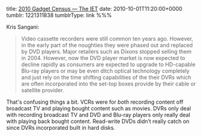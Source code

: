 title: [2010 Gadget Census — The IET](http://kn.theiet.org/magazine/issues/1014/2010-gadget-census-1014.cfm)
date: 2010-10-01T11:20:00+0000
tumblr: 1221311838
tumblrType: link
%%%

Kris Sangani:

> Video cassette recorders were still common ten years ago. However, in the early part of the noughties they were phased out and replaced by DVD players. Major retailers such as Dixons stopped selling them in 2004. However, now the DVD player market is now expected to decline rapidly as consumers are expected to upgrade to HD-capable Blu-ray players or may be even ditch optical technology completely and just rely on the time shifting capabilities of the their DVRs which are often incorporated into the set-top boxes provide by their cable or satellite provider.

That's confusing things a bit. VCRs were for *both* recording content off broadcast TV and playing bought content such as movies. DVRs only deal with recording broadcast TV and DVD and Blu-ray players only really deal with playing back bought content. Read-write DVDs didn’t really catch on since DVRs incorporated built in hard disks. 
